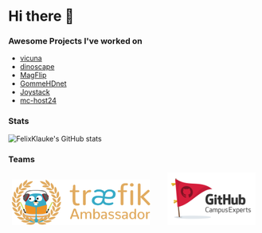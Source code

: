 # Hi there 👋

### Awesome Projects I've worked on

- [vicuna](https://github.com/vicuna-io)
- [dinoscape](https://dinoscape.com) 
- [MagFlip](https://magflip.com) 
- [GommeHDnet](https://gommehd.net) 
- [Joystack](https://joystack.com)
- [mc-host24](https://mc-host24.de/)

### Stats

![FelixKlauke's GitHub stats](https://github-readme-stats.vercel.app/api?username=FelixKlauke&count_private=true)

### Teams

<p align="center">
  <img alt="Light" src="img/treaefik.png" width="55%">
&nbsp; &nbsp; &nbsp; &nbsp;
  <img alt="Dark" src="img/campus-expert.png" width="35%">
</p>

<!--
**FelixKlauke/felixklauke** is a ✨ _special_ ✨ repository because its `README.md` (this file) appears on your GitHub profile.

Here are some ideas to get you started:

- 🔭 I’m currently working on ...
- 🌱 I’m currently learning ...
- 👯 I’m looking to collaborate on ...
- 🤔 I’m looking for help with ...
- 💬 Ask me about ...
- 📫 How to reach me: ...
- 😄 Pronouns: ...
- ⚡ Fun fact: ...
-->
